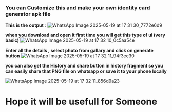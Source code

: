 ### **You can Customize this and make your own identity card generator apk file**

**This is the output** : ![WhatsApp Image 2025-05-19 at 17 31 30_7772e6d9](https://github.com/user-attachments/assets/9fa3bcd7-eb1b-4d22-b036-3c381ef7c70f)

**when you download and open it first time you will get this type of ui (very basic)**
![WhatsApp Image 2025-05-19 at 17 32 10_0c5aa54e](https://github.com/user-attachments/assets/a916c824-06f9-43c6-9fcd-ff4b11185141)

**Enter all the details , select photo from gallary and click on generate button** 
![WhatsApp Image 2025-05-19 at 17 32 11_94f3ec30](https://github.com/user-attachments/assets/83138408-7470-4f03-8f96-62e948682f61)

**you can also get the History and share button in history fragment so you can easily share that PNG file on whatsapp or save it to your phone locally**

![WhatsApp Image 2025-05-19 at 17 32 11_856d9a23](https://github.com/user-attachments/assets/a093dbe6-0052-4a6d-a577-469ad915e21e)


# Hope it will be usefull for Someone
